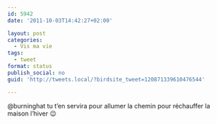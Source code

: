 ```yaml
---
id: 5942
date: '2011-10-03T14:42:27+02:00'

layout: post
categories:
  - Vis ma vie
tags:
  - tweet
format: status
publish_social: no
guid: 'http://tweets.local/?birdsite_tweet=120871339610476544'

---
```


@burninghat tu t’en servira pour allumer la chemin pour réchauffer la maison l’hiver 😉